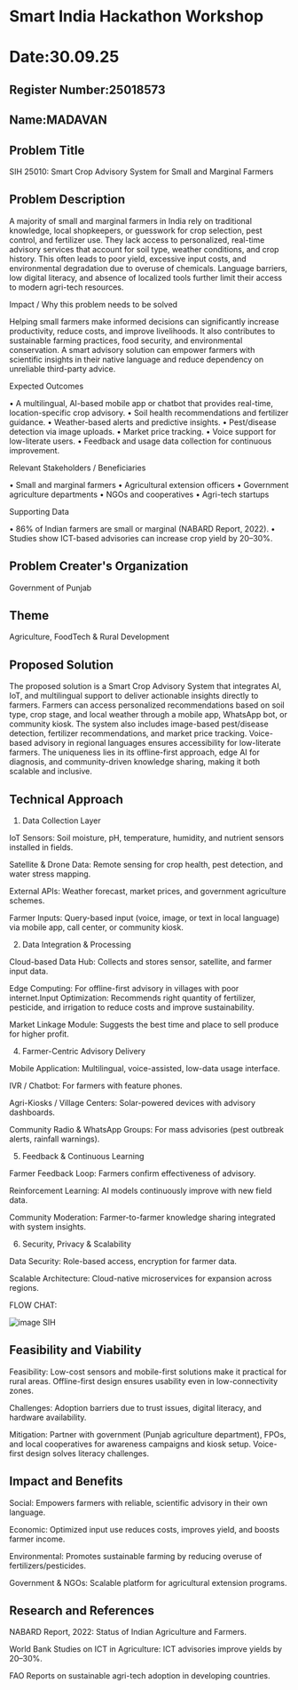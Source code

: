 # Smart India Hackathon Workshop
# Date:30.09.25
## Register Number:25018573
## Name:MADAVAN
## Problem Title
SIH 25010: Smart Crop Advisory System for Small and Marginal Farmers
## Problem Description
A majority of small and marginal farmers in India rely on traditional knowledge, local shopkeepers, or guesswork for crop selection, pest control, and fertilizer use. They lack access to personalized, real-time advisory services that account for soil type, weather conditions, and crop history. This often leads to poor yield, excessive input costs, and environmental degradation due to overuse of chemicals. Language barriers, low digital literacy, and absence of localized tools further limit their access to modern agri-tech resources.

Impact / Why this problem needs to be solved

Helping small farmers make informed decisions can significantly increase productivity, reduce costs, and improve livelihoods. It also contributes to sustainable farming practices, food security, and environmental conservation. A smart advisory solution can empower farmers with scientific insights in their native language and reduce dependency on unreliable third-party advice.

Expected Outcomes

• A multilingual, AI-based mobile app or chatbot that provides real-time, location-specific crop advisory.
• Soil health recommendations and fertilizer guidance.
• Weather-based alerts and predictive insights.
• Pest/disease detection via image uploads.
• Market price tracking.
• Voice support for low-literate users.
• Feedback and usage data collection for continuous improvement.

Relevant Stakeholders / Beneficiaries

• Small and marginal farmers
• Agricultural extension officers
• Government agriculture departments
• NGOs and cooperatives
• Agri-tech startups

Supporting Data

• 86% of Indian farmers are small or marginal (NABARD Report, 2022).
• Studies show ICT-based advisories can increase crop yield by 20–30%.

## Problem Creater's Organization
Government of Punjab

## Theme
Agriculture, FoodTech & Rural Development

## Proposed Solution
The proposed solution is a Smart Crop Advisory System that integrates AI, IoT, and multilingual support to deliver actionable insights directly to farmers. Farmers can access personalized recommendations based on soil type, crop stage, and local weather through a mobile app, WhatsApp bot, or community kiosk. The system also includes image-based pest/disease detection, fertilizer recommendations, and market price tracking. Voice-based advisory in regional languages ensures accessibility for low-literate farmers. The uniqueness lies in its offline-first approach, edge AI for diagnosis, and community-driven knowledge sharing, making it both scalable and inclusive.

## Technical Approach
1. Data Collection Layer

IoT Sensors: Soil moisture, pH, temperature, humidity, and nutrient sensors installed in fields.

Satellite & Drone Data: Remote sensing for crop health, pest detection, and water stress mapping.

External APIs: Weather forecast, market prices, and government agriculture schemes.

Farmer Inputs: Query-based input (voice, image, or text in local language) via mobile app, call center, or community kiosk.

2. Data Integration & Processing

Cloud-based Data Hub: Collects and stores sensor, satellite, and farmer input data.

Edge Computing: For offline-first advisory in villages with poor internet.Input Optimization: Recommends right quantity of fertilizer, pesticide, and irrigation to reduce costs and improve sustainability.

Market Linkage Module: Suggests the best time and place to sell produce for higher profit.

4. Farmer-Centric Advisory Delivery

Mobile Application: Multilingual, voice-assisted, low-data usage interface.

IVR / Chatbot: For farmers with feature phones.

Agri-Kiosks / Village Centers: Solar-powered devices with advisory dashboards.

Community Radio & WhatsApp Groups: For mass advisories (pest outbreak alerts, rainfall warnings).

5. Feedback & Continuous Learning

Farmer Feedback Loop: Farmers confirm effectiveness of advisory.

Reinforcement Learning: AI models continuously improve with new field data.

Community Moderation: Farmer-to-farmer knowledge sharing integrated with system insights.

6. Security, Privacy & Scalability

Data Security: Role-based access, encryption for farmer data.

Scalable Architecture: Cloud-native microservices for expansion across regions.

FLOW CHAT:


















![image SIH](https://github.com/user-attachments/assets/ee4fbbab-1a5b-4058-85f0-7b02e7f78b91)





## Feasibility and Viability
Feasibility: Low-cost sensors and mobile-first solutions make it practical for rural areas. Offline-first design ensures usability even in low-connectivity zones.

Challenges: Adoption barriers due to trust issues, digital literacy, and hardware availability.

Mitigation: Partner with government (Punjab agriculture department), FPOs, and local cooperatives for awareness campaigns and kiosk setup. Voice-first design solves literacy challenges.

## Impact and Benefits
Social: Empowers farmers with reliable, scientific advisory in their own language.

Economic: Optimized input use reduces costs, improves yield, and boosts farmer income.

Environmental: Promotes sustainable farming by reducing overuse of fertilizers/pesticides.

Government & NGOs: Scalable platform for agricultural extension programs.

## Research and References
NABARD Report, 2022: Status of Indian Agriculture and Farmers.

World Bank Studies on ICT in Agriculture: ICT advisories improve yields by 20–30%.

FAO Reports on sustainable agri-tech adoption in developing countries.

